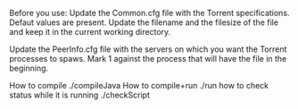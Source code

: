 Before you use:
Update the Common.cfg file with the Torrent specifications. Defaut values are present. Update the filename and the filesize of the file and keep it in the current working directory.

Update the PeerInfo.cfg file with the servers on which you want the Torrent processes to spaws. Mark 1 against the process that will have the file in the beginning.

How to compile
./compileJava
How to compile+run
./run
how to check status while it is running
./checkScript
